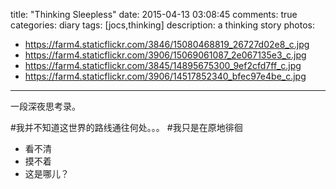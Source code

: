 title: "Thinking Sleepless"
date: 2015-04-13 03:08:45
comments: true
categories: diary
tags: [jocs,thinking]
description: a thinking story
photos:
- https://farm4.staticflickr.com/3846/15080468819_26727d02e8_c.jpg
- https://farm4.staticflickr.com/3906/15069061087_2e067135e3_c.jpg
- https://farm4.staticflickr.com/3845/14895675300_9ef2cfd7ff_c.jpg
- https://farm4.staticflickr.com/3906/14517852340_bfec97e4be_c.jpg
---
一段深夜思考录。
<!--more-->

#我并不知道这世界的路线通往何处。。。
#我只是在原地徘徊
- 看不清
- 摸不着
- 这是哪儿？

